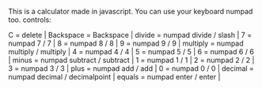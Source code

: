 This is a calculator made in javascript. You can use your keyboard numpad too.
controls:

C = delete                                |
Backspace = Backspace                     |
divide = numpad divide / slash            |
7 = numpad 7 / 7                          |
8 = numpad 8 / 8                          |
9 = numpad 9 / 9                          |
multiply = numpad multiply / multiply     |
4 = numpad 4 / 4                          |
5 = numpad 5 / 5                          |
6 = numpad 6 / 6                          |
minus = numpad subtract / subtract        |
1 = numpad 1 / 1                          |
2 = numpad 2 / 2                          |
3 = numpad 3 / 3                          |
plus = numpad add / add                   |
0 = numpad 0 / 0                          |
decimal = numpad decimal / decimalpoint   |
equals = numpad enter / enter             |

